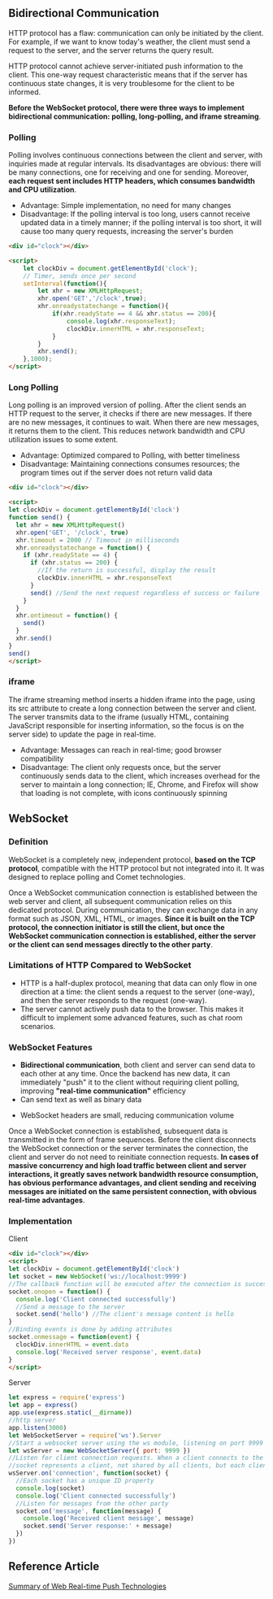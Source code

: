 ## Bidirectional Communication

HTTP protocol has a flaw: communication can only be initiated by the client. For example, if we want to know today's weather, the client must send a request to the server, and the server returns the query result.

HTTP protocol cannot achieve server-initiated push information to the client. This one-way request characteristic means that if the server has continuous state changes, it is very troublesome for the client to be informed.

**Before the WebSocket protocol, there were three ways to implement bidirectional communication: polling, long-polling, and iframe streaming**.

### Polling

Polling involves continuous connections between the client and server, with inquiries made at regular intervals. Its disadvantages are obvious: there will be many connections, one for receiving and one for sending. Moreover, **each request sent includes HTTP headers, which consumes bandwidth and CPU utilization**.

- Advantage: Simple implementation, no need for many changes
- Disadvantage: If the polling interval is too long, users cannot receive updated data in a timely manner; if the polling interval is too short, it will cause too many query requests, increasing the server's burden

``` html
<div id="clock"></div>

<script>
    let clockDiv = document.getElementById('clock');
  	// Timer, sends once per second
    setInterval(function(){
        let xhr = new XMLHttpRequest;
        xhr.open('GET','/clock',true);
        xhr.onreadystatechange = function(){
            if(xhr.readyState == 4 && xhr.status == 200){
                console.log(xhr.responseText);
                clockDiv.innerHTML = xhr.responseText;
            }
        }
        xhr.send();
    },1000);
</script>
```

### Long Polling

Long polling is an improved version of polling. After the client sends an HTTP request to the server, it checks if there are new messages. If there are no new messages, it continues to wait. When there are new messages, it returns them to the client. This reduces network bandwidth and CPU utilization issues to some extent.

- Advantage: Optimized compared to Polling, with better timeliness
- Disadvantage: Maintaining connections consumes resources; the program times out if the server does not return valid data

``` html
<div id="clock"></div>

<script>
let clockDiv = document.getElementById('clock')
function send() {
  let xhr = new XMLHttpRequest()
  xhr.open('GET', '/clock', true)
  xhr.timeout = 2000 // Timeout in milliseconds
  xhr.onreadystatechange = function() {
    if (xhr.readyState == 4) {
      if (xhr.status == 200) {
        //If the return is successful, display the result
        clockDiv.innerHTML = xhr.responseText
      }
      send() //Send the next request regardless of success or failure
    }
  }
  xhr.ontimeout = function() {
    send()
  }
  xhr.send()
}
send()
</script>
```

### iframe

The iframe streaming method inserts a hidden iframe into the page, using its src attribute to create a long connection between the server and client. The server transmits data to the iframe (usually HTML, containing JavaScript responsible for inserting information, so the focus is on the server side) to update the page in real-time.

- Advantage: Messages can reach in real-time; good browser compatibility
- Disadvantage: The client only requests once, but the server continuously sends data to the client, which increases overhead for the server to maintain a long connection; IE, Chrome, and Firefox will show that loading is not complete, with icons continuously spinning

## WebSocket

### Definition

WebSocket is a completely new, independent protocol, **based on the TCP protocol**, compatible with the HTTP protocol but not integrated into it. It was designed to replace polling and Comet technologies.

Once a WebSocket communication connection is established between the web server and client, all subsequent communication relies on this dedicated protocol. During communication, they can exchange data in any format such as JSON, XML, HTML, or images. **Since it is built on the TCP protocol, the connection initiator is still the client, but once the WebSocket communication connection is established, either the server or the client can send messages directly to the other party**.

### Limitations of HTTP Compared to WebSocket

- HTTP is a half-duplex protocol, meaning that data can only flow in one direction at a time: the client sends a request to the server (one-way), and then the server responds to the request (one-way).
- The server cannot actively push data to the browser. This makes it difficult to implement some advanced features, such as chat room scenarios.

### WebSocket Features

- **Bidirectional communication**, both client and server can send data to each other at any time. Once the backend has new data, it can immediately "push" it to the client without requiring client polling, improving **"real-time communication"** efficiency
- Can send text as well as binary data

* WebSocket headers are small, reducing communication volume

Once a WebSocket connection is established, subsequent data is transmitted in the form of frame sequences. Before the client disconnects the WebSocket connection or the server terminates the connection, the client and server do not need to reinitiate connection requests. **In cases of massive concurrency and high load traffic between client and server interactions, it greatly saves network bandwidth resource consumption, has obvious performance advantages, and client sending and receiving messages are initiated on the same persistent connection, with obvious real-time advantages**.

### Implementation

Client

``` html
<div id="clock"></div>
<script>
let clockDiv = document.getElementById('clock')
let socket = new WebSocket('ws://localhost:9999')
//The callback function will be executed after the connection is successful
socket.onopen = function() {
  console.log('Client connected successfully')
  //Send a message to the server
  socket.send('hello') //The client's message content is hello
}
//Binding events is done by adding attributes
socket.onmessage = function(event) {
  clockDiv.innerHTML = event.data
  console.log('Received server response', event.data)
}
</script>
```

Server

``` js
let express = require('express')
let app = express()
app.use(express.static(__dirname))
//http server
app.listen(3000)
let WebSocketServer = require('ws').Server
//Start a websocket server using the ws module, listening on port 9999
let wsServer = new WebSocketServer({ port: 9999 })
//Listen for client connection requests. When a client connects to the server, it triggers the connection event
//socket represents a client, not shared by all clients, but each client has its own socket
wsServer.on('connection', function(socket) {
  //Each socket has a unique ID property
  console.log(socket)
  console.log('Client connected successfully')
  //Listen for messages from the other party
  socket.on('message', function(message) {
    console.log('Received client message', message)
    socket.send('Server response:' + message)
  })
})
```

## Reference Article

[Summary of Web Real-time Push Technologies](https://github.com/ljianshu/Blog/issues/58)